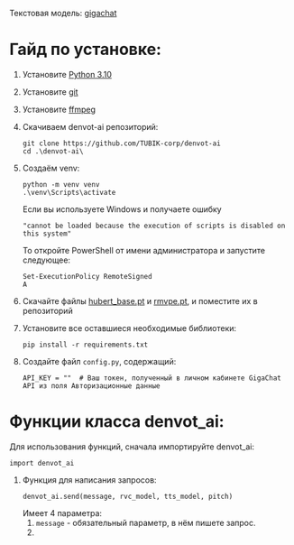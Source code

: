 Текстовая модель: [gigachat](https://github.com/ai-forever/gigachain)

# Гайд по установке:
1) Установите [Python 3.10](https://www.python.org/downloads/)
2) Установите [git](https://git-scm.com/downloads)
3) Установите [ffmpeg](https://ffmpeg.org/download.html)
4) Скачиваем denvot-ai репозиторий:
   ```
   git clone https://github.com/TUBIK-corp/denvot-ai
   cd .\denvot-ai\
   ```
5) Создаём venv:
   ```
   python -m venv venv
   .\venv\Scripts\activate
   ```
   Если вы используете Windows и получаете ошибку

   ```"cannot be loaded because the execution of scripts is disabled on this system"```
   
   То откройте PowerShell от имени администратора и запустите следующее:
   ```
   Set-ExecutionPolicy RemoteSigned
   A
   ```
6) Скачайте файлы [hubert_base.pt](https://huggingface.co/lj1995/VoiceConversionWebUI/resolve/main/hubert_base.pt) и [rmvpe.pt](https://huggingface.co/lj1995/VoiceConversionWebUI/resolve/main/rmvpe.pt), и поместите их в репозиторий
7) Установите все оставшиеся необходимые библиотеки:   
    ```
    pip install -r requirements.txt
    ```
8) Создайте файл ```config.py```, содержащий:
   ```
   API_KEY = ""  # Ваш токен, полученный в личном кабинете GigaChat API из поля Авторизационные данные
   ```

# Функции класса denvot_ai:
Для использования функций, сначала импортируйте denvot_ai:
```
import denvot_ai
```
1) Функция для написания запросов:
   ```
   denvot_ai.send(message, rvc_model, tts_model, pitch)
   ```
   Имеет 4 параметра:
   1) ```message``` - обязательный параметр, в нём пишете запрос.
   2) 
   
